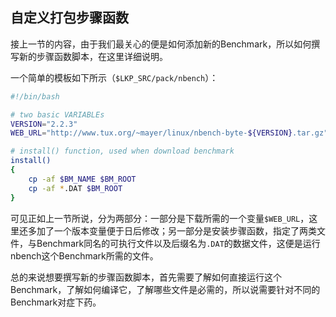## 自定义打包步骤函数

接上一节的内容，由于我们最关心的便是如何添加新的Benchmark，所以如何撰写新的步骤函数脚本，在这里详细说明。

一个简单的模板如下所示（`$LKP_SRC/pack/nbench`）：

```bash
#!/bin/bash

# two basic VARIABLEs
VERSION="2.2.3"
WEB_URL="http://www.tux.org/~mayer/linux/nbench-byte-${VERSION}.tar.gz"

# install() function, used when download benchmark
install()
{
    cp -af $BM_NAME $BM_ROOT
    cp -af *.DAT $BM_ROOT
}
```

可见正如上一节所说，分为两部分：一部分是下载所需的一个变量`$WEB_URL`，这里还多加了一个版本变量便于日后修改；另一部分是安装步骤函数，指定了两类文件，与Benchmark同名的可执行文件以及后缀名为`.DAT`的数据文件，这便是运行nbench这个Benchmark所需的文件。

总的来说想要撰写新的步骤函数脚本，首先需要了解如何直接运行这个Benchmark，了解如何编译它，了解哪些文件是必需的，所以说需要针对不同的Benchmark对症下药。

